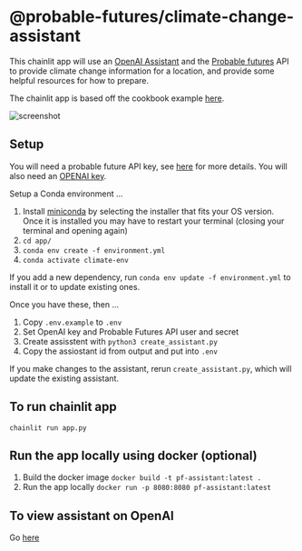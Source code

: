# @probable-futures/climate-change-assistant

This chainlit app will use an [OpenAI Assistant](https://platform.openai.com/docs/assistants/overview) and the [Probable futures](https://probablefutures.org/) API to provide climate change information for a location, and provide some helpful resources for how to prepare.

The chainlit app is based off the cookbook example [here](https://github.com/Chainlit/cookbook/tree/main/openai-assistant).

![screenshot](./images/screenshot.png)

## Setup

You will need a probable future API key, see [here](https://docs.probablefutures.org/api-access/) for more details. You will also need an [OPENAI key](https://platform.openai.com/docs/quickstart?context=python).

Setup a Conda environment ...

1. Install [miniconda](https://docs.conda.io/en/latest/miniconda.html) by selecting the installer that fits your OS version. Once it is installed you may have to restart your terminal (closing your terminal and opening again)
2. `cd app/`
3. `conda env create -f environment.yml`
4. `conda activate climate-env`

If you add a new dependency, run `conda env update -f environment.yml` to install it or to update existing ones.

Once you have these, then ...

1. Copy `.env.example` to `.env`
2. Set OpenAI key and Probable Futures API user and secret
3. Create assisstent with `python3 create_assistant.py`
4. Copy the assiostant id from output and put into `.env`

If you make changes to the assistant, rerun `create_assistant.py`, which will update the existing assistant.

## To run chainlit app

`chainlit run app.py`

## Run the app locally using docker (optional)

1. Build the docker image `docker build -t pf-assistant:latest .`
2. Run the app locally `docker run -p 8080:8080 pf-assistant:latest`

## To view assistant on OpenAI

Go [here](https://platform.openai.com/assistants)
